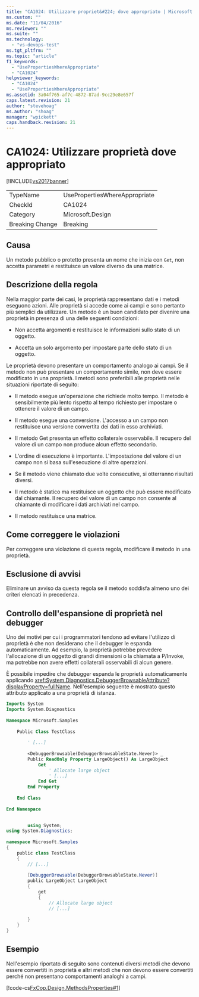 ```yaml
---
title: "CA1024: Utilizzare propriet&#224; dove appropriato | Microsoft Docs"
ms.custom: ""
ms.date: "11/04/2016"
ms.reviewer: ""
ms.suite: ""
ms.technology: 
  - "vs-devops-test"
ms.tgt_pltfrm: ""
ms.topic: "article"
f1_keywords: 
  - "UsePropertiesWhereAppropriate"
  - "CA1024"
helpviewer_keywords: 
  - "CA1024"
  - "UsePropertiesWhereAppropriate"
ms.assetid: 3a04f765-af7c-4872-87ad-9cc29e8e657f
caps.latest.revision: 21
author: "stevehoag"
ms.author: "shoag"
manager: "wpickett"
caps.handback.revision: 21
---
```

# CA1024: Utilizzare propriet&#224; dove appropriato
[!INCLUDE[vs2017banner](../code-quality/includes/vs2017banner.md)]

|||  
|-|-|  
|TypeName|UsePropertiesWhereAppropriate|  
|CheckId|CA1024|  
|Category|Microsoft.Design|  
|Breaking Change|Breaking|  
  
## Causa  
 Un metodo pubblico o protetto presenta un nome che inizia con `Get`, non accetta parametri e restituisce un valore diverso da una matrice.  
  
## Descrizione della regola  
 Nella maggior parte dei casi, le proprietà rappresentano dati e i metodi eseguono azioni.  Alle proprietà si accede come ai campi e sono pertanto più semplici da utilizzare.  Un metodo è un buon candidato per divenire una proprietà in presenza di una delle seguenti condizioni:  
  
-   Non accetta argomenti e restituisce le informazioni sullo stato di un oggetto.  
  
-   Accetta un solo argomento per impostare parte dello stato di un oggetto.  
  
 Le proprietà devono presentare un comportamento analogo ai campi. Se il metodo non può presentare un comportamento simile, non deve essere modificato in una proprietà.  I metodi sono preferibili alle proprietà nelle situazioni riportate di seguito:  
  
-   Il metodo esegue un'operazione che richiede molto tempo.  Il metodo è sensibilmente più lento rispetto al tempo richiesto per impostare o ottenere il valore di un campo.  
  
-   Il metodo esegue una conversione.  L'accesso a un campo non restituisce una versione convertita dei dati in esso archiviati.  
  
-   Il metodo Get presenta un effetto collaterale osservabile.  Il recupero del valore di un campo non produce alcun effetto secondario.  
  
-   L'ordine di esecuzione è importante.  L'impostazione del valore di un campo non si basa sull'esecuzione di altre operazioni.  
  
-   Se il metodo viene chiamato due volte consecutive, si otterranno risultati diversi.  
  
-   Il metodo è statico ma restituisce un oggetto che può essere modificato dal chiamante.  Il recupero del valore di un campo non consente al chiamante di modificare i dati archiviati nel campo.  
  
-   Il metodo restituisce una matrice.  
  
## Come correggere le violazioni  
 Per correggere una violazione di questa regola, modificare il metodo in una proprietà.  
  
## Esclusione di avvisi  
 Eliminare un avviso da questa regola se il metodo soddisfa almeno uno dei criteri elencati in precedenza.  
  
## Controllo dell'espansione di proprietà nel debugger  
 Uno dei motivi per cui i programmatori tendono ad evitare l'utilizzo di proprietà è che non desiderano che il debugger le espanda automaticamente.  Ad esempio, la proprietà potrebbe prevedere l'allocazione di un oggetto di grandi dimensioni o la chiamata a P\/Invoke, ma potrebbe non avere effetti collaterali osservabili di alcun genere.  
  
 È possibile impedire che debugger espanda le proprietà automaticamente applicando <xref:System.Diagnostics.DebuggerBrowsableAttribute?displayProperty=fullName>.  Nell'esempio seguente è mostrato questo attributo applicato a una proprietà di istanza.  
  
```vb  
Imports System   
Imports System.Diagnostics   
  
Namespace Microsoft.Samples   
  
    Public Class TestClass   
  
        ' [...]   
  
        <DebuggerBrowsable(DebuggerBrowsableState.Never)> _   
        Public ReadOnly Property LargeObject() As LargeObject   
            Get   
                ' Allocate large object   
                ' [...]   
            End Get   
        End Property   
  
    End Class   
  
End Namespace  
```  
  
```c#  
  
        using System;   
using System.Diagnostics;   
  
namespace Microsoft.Samples   
{   
    public class TestClass   
    {   
        // [...]   
  
        [DebuggerBrowsable(DebuggerBrowsableState.Never)]   
        public LargeObject LargeObject   
        {   
            get   
            {   
                // Allocate large object   
                // [...]   
  
        }  
    }  
}  
```  
  
## Esempio  
 Nell'esempio riportato di seguito sono contenuti diversi metodi che devono essere convertiti in proprietà e altri metodi che non devono essere convertiti perché non presentano comportamenti analoghi a campi.  
  
 [!code-cs[FxCop.Design.MethodsProperties#1](../code-quality/codesnippet/CSharp/ca1024-use-properties-where-appropriate_1.cs)]